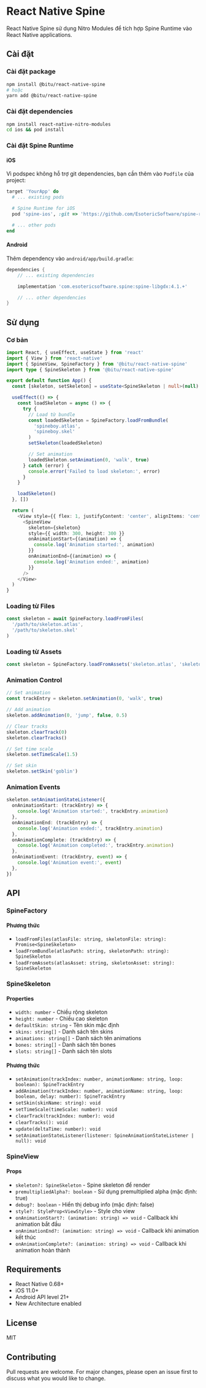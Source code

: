 # React Native Spine

React Native Spine sử dụng Nitro Modules để tích hợp Spine Runtime vào React Native applications.

## Cài đặt

### Cài đặt package

```bash
npm install @bitu/react-native-spine
# hoặc
yarn add @bitu/react-native-spine
```

### Cài đặt dependencies

```bash
npm install react-native-nitro-modules
cd ios && pod install
```

### Cài đặt Spine Runtime

#### iOS

Vì podspec không hỗ trợ git dependencies, bạn cần thêm vào `Podfile` của project:

```ruby
target 'YourApp' do
  # ... existing pods

  # Spine Runtime for iOS
  pod 'spine-ios', :git => 'https://github.com/EsotericSoftware/spine-runtimes.git', :branch => 'spine-4.1'

  # ... other pods
end
```

#### Android

Thêm dependency vào `android/app/build.gradle`:

```gradle
dependencies {
    // ... existing dependencies

    implementation 'com.esotericsoftware.spine:spine-libgdx:4.1.+'

    // ... other dependencies
}
```

## Sử dụng

### Cơ bản

```typescript
import React, { useEffect, useState } from 'react'
import { View } from 'react-native'
import { SpineView, SpineFactory } from '@bitu/react-native-spine'
import type { SpineSkeleton } from '@bitu/react-native-spine'

export default function App() {
  const [skeleton, setSkeleton] = useState<SpineSkeleton | null>(null)

  useEffect(() => {
    const loadSkeleton = async () => {
      try {
        // Load từ bundle
        const loadedSkeleton = SpineFactory.loadFromBundle(
          'spineboy.atlas',
          'spineboy.skel'
        )
        setSkeleton(loadedSkeleton)

        // Set animation
        loadedSkeleton.setAnimation(0, 'walk', true)
      } catch (error) {
        console.error('Failed to load skeleton:', error)
      }
    }

    loadSkeleton()
  }, [])

  return (
    <View style={{ flex: 1, justifyContent: 'center', alignItems: 'center' }}>
      <SpineView
        skeleton={skeleton}
        style={{ width: 300, height: 300 }}
        onAnimationStart={(animation) => {
          console.log('Animation started:', animation)
        }}
        onAnimationEnd={(animation) => {
          console.log('Animation ended:', animation)
        }}
      />
    </View>
  )
}
```

### Loading từ Files

```typescript
const skeleton = await SpineFactory.loadFromFiles(
  '/path/to/skeleton.atlas',
  '/path/to/skeleton.skel'
)
```

### Loading từ Assets

```typescript
const skeleton = SpineFactory.loadFromAssets('skeleton.atlas', 'skeleton.skel')
```

### Animation Control

```typescript
// Set animation
const trackEntry = skeleton.setAnimation(0, 'walk', true)

// Add animation
skeleton.addAnimation(0, 'jump', false, 0.5)

// Clear tracks
skeleton.clearTrack(0)
skeleton.clearTracks()

// Set time scale
skeleton.setTimeScale(1.5)

// Set skin
skeleton.setSkin('goblin')
```

### Animation Events

```typescript
skeleton.setAnimationStateListener({
  onAnimationStart: (trackEntry) => {
    console.log('Animation started:', trackEntry.animation)
  },
  onAnimationEnd: (trackEntry) => {
    console.log('Animation ended:', trackEntry.animation)
  },
  onAnimationComplete: (trackEntry) => {
    console.log('Animation completed:', trackEntry.animation)
  },
  onAnimationEvent: (trackEntry, event) => {
    console.log('Animation event:', event)
  },
})
```

## API

### SpineFactory

#### Phương thức

- `loadFromFiles(atlasFile: string, skeletonFile: string): Promise<SpineSkeleton>`
- `loadFromBundle(atlasPath: string, skeletonPath: string): SpineSkeleton`
- `loadFromAssets(atlasAsset: string, skeletonAsset: string): SpineSkeleton`

### SpineSkeleton

#### Properties

- `width: number` - Chiều rộng skeleton
- `height: number` - Chiều cao skeleton
- `defaultSkin: string` - Tên skin mặc định
- `skins: string[]` - Danh sách tên skins
- `animations: string[]` - Danh sách tên animations
- `bones: string[]` - Danh sách tên bones
- `slots: string[]` - Danh sách tên slots

#### Phương thức

- `setAnimation(trackIndex: number, animationName: string, loop: boolean): SpineTrackEntry`
- `addAnimation(trackIndex: number, animationName: string, loop: boolean, delay: number): SpineTrackEntry`
- `setSkin(skinName: string): void`
- `setTimeScale(timeScale: number): void`
- `clearTrack(trackIndex: number): void`
- `clearTracks(): void`
- `update(deltaTime: number): void`
- `setAnimationStateListener(listener: SpineAnimationStateListener | null): void`

### SpineView

#### Props

- `skeleton?: SpineSkeleton` - Spine skeleton để render
- `premultipliedAlpha?: boolean` - Sử dụng premultiplied alpha (mặc định: true)
- `debug?: boolean` - Hiển thị debug info (mặc định: false)
- `style?: StyleProp<ViewStyle>` - Style cho view
- `onAnimationStart?: (animation: string) => void` - Callback khi animation bắt đầu
- `onAnimationEnd?: (animation: string) => void` - Callback khi animation kết thúc
- `onAnimationComplete?: (animation: string) => void` - Callback khi animation hoàn thành

## Requirements

- React Native 0.68+
- iOS 11.0+
- Android API level 21+
- New Architecture enabled

## License

MIT

## Contributing

Pull requests are welcome. For major changes, please open an issue first to discuss what you would like to change.
